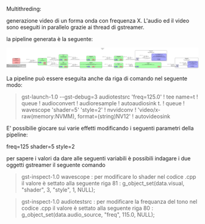 Multithreding:

generazione video di un forma onda con frequenza X.
L'audio ed il video sono eseguiti in parallelo grazie ai thread di gstreamer.

la pipeline generata è la seguente:

![Alt text](./pipeline.png?raw=true "Title")


La pipeline può essere eseguita anche da riga di comando nel seguente modo:

>gst-launch-1.0 --gst-debug=3  audiotestsrc 'freq=125.0' ! tee name=t ! queue ! audioconvert ! audioresample ! autoaudiosink t. ! queue ! wavescope 'shader=5' 'style=2' ! nvvidconv ! 'video/x-raw(memory:NVMM), format=(string)NV12' ! autovideosink

E' possibilie giocare sui varie effetti modificando i seguenti parametri della pipeline:

freq=125
shader=5
style=2

per sapere i valori da dare alle seguenti variabili è possibili indagare i due oggetti gstreamer il seguente comando

>gst-inspect-1.0 wavescope :  per modificare lo shader
 nel codice .cpp il valore è settato alla seguente riga
 81 : g_object_set(data.visual, "shader", 3, "style", 1, NULL); 

>gst-inspect-1.0 audiotestsrc : per modificare la frequanza del tono
 nel codice .cpp il valore è settato alla seguente riga
 80 : g_object_set(data.audio_source, "freq", 115.0, NULL);


